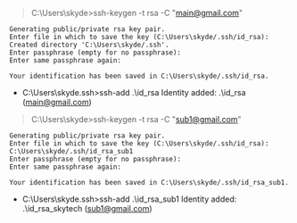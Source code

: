 > C:\Users\skyde>ssh-keygen -t rsa -C "main@gmail.com"

    Generating public/private rsa key pair.
    Enter file in which to save the key (C:\Users\skyde/.ssh/id_rsa):
    Created directory 'C:\Users\skyde/.ssh'.
    Enter passphrase (empty for no passphrase):
    Enter same passphrase again:

    Your identification has been saved in C:\Users\skyde/.ssh/id_rsa.

- C:\Users\skyde\.ssh>ssh-add .\id_rsa
  Identity added: .\id_rsa (main@gmail.com)

> C:\Users\skyde>ssh-keygen -t rsa -C "sub1@gmail.com"

    Generating public/private rsa key pair.
    Enter file in which to save the key (C:\Users\skyde/.ssh/id_rsa): C:\Users\skyde/.ssh/id_rsa_sub1
    Enter passphrase (empty for no passphrase):
    Enter same passphrase again:

    Your identification has been saved in C:\Users\skyde/.ssh/id_rsa_sub1.

- C:\Users\skyde\.ssh>ssh-add .\id_rsa_sub1
  Identity added: .\id_rsa_skytech (sub1@gmail.com)
